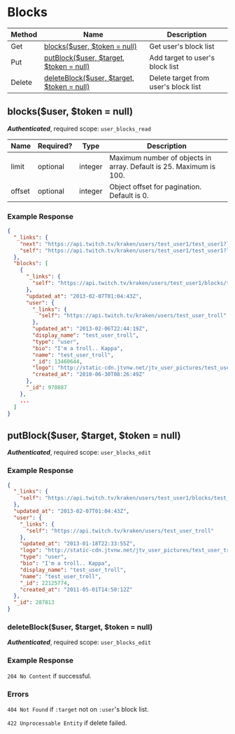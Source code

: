 # Blocks

| Method | Name | Description |
| ---- | ---- | --------------- |
| Get | [blocks($user, $token = null)   ](https://github.com/Maras0830/laravel5-twitch-api/blob/master/doc/Blocks.md#blocksuser-token--null) | Get user's block list |
| Put | [putBlock($user, $target, $token = null)](https://github.com/Maras0830/laravel5-twitch-api/blob/master/doc/Blocks.md#putblockuser-target-token--null) | Add target to user's block list
| Delete | [deleteBlock($user, $target, $token = null)](https://github.com/Maras0830/laravel5-twitch-api/blob/master/doc/Blocks.md#deleteblockuser-target-token--null) | Delete target from user's block list

## blocks($user, $token = null)   
*__Authenticated__*, required scope: `user_blocks_read`    

| Name | Required? | Type | Description
| ---- | ---- | ---- | --------------- |
limit | optional  | integer | Maximum number of objects in array. Default is 25. Maximum is 100.
offset | optional | integer | Object offset for pagination. Default is 0.

### Example Response
```json
{
  "_links": {
    "next": "https://api.twitch.tv/kraken/users/test_user1/test_user1?limit=25&offset=25",
    "self": "https://api.twitch.tv/kraken/users/test_user1/test_user1?limit=25&offset=0"
  },
  "blocks": [
    {
      "_links": {
        "self": "https://api.twitch.tv/kraken/users/test_user1/blocks/test_user_troll"
      },
      "updated_at": "2013-02-07T01:04:43Z",
      "user": {
        "_links": {
          "self": "https://api.twitch.tv/kraken/users/test_user_troll"
        },
        "updated_at": "2013-02-06T22:44:19Z",
        "display_name": "test_user_troll",
        "type": "user",
        "bio": "I'm a troll.. Kappa",
        "name": "test_user_troll",
        "_id": 13460644,
        "logo": "http://static-cdn.jtvnw.net/jtv_user_pictures/test_user_troll-profile_image-9e4de45c9e6744ac-300x300.png",
        "created_at": "2010-06-30T08:26:49Z"
      },
      "_id": 970887
    },
    ...
  ]
}
```

## putBlock($user, $target, $token = null)
*__Authenticated__*, required scope: `user_blocks_edit` 

### Example Response
```json
{
  "_links": {
    "self": "https://api.twitch.tv/kraken/users/test_user1/blocks/test_user_troll"
  },
  "updated_at": "2013-02-07T01:04:43Z",
  "user": {
    "_links": {
      "self": "https://api.twitch.tv/kraken/users/test_user_troll"
    },
    "updated_at": "2013-01-18T22:33:55Z",
    "logo": "http://static-cdn.jtvnw.net/jtv_user_pictures/test_user_troll-profile_image-c3fa99f314dd9477-300x300.jpeg",
    "type": "user",
    "bio": "I'm a troll.. Kappa",
    "display_name": "test_user_troll",
    "name": "test_user_troll",
    "_id": 22125774,
    "created_at": "2011-05-01T14:50:12Z"
  },
  "_id": 287813
}
```

### deleteBlock($user, $target, $token = null)
*__Authenticated__*, required scope: `user_blocks_edit` 

### Example Response

`204 No Content` if successful.

### Errors

`404 Not Found` if `:target` not on `:user`'s block list.

`422 Unprocessable Entity` if delete failed.

